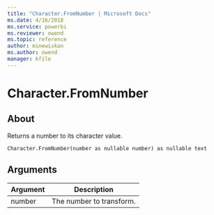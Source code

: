 ```yaml
---
title: "Character.FromNumber | Microsoft Docs"
ms.date: 4/16/2018
ms.service: powerbi
ms.reviewer: owend
ms.topic: reference
author: minewiskan
ms.author: owend
manager: kfile
---
```

# Character.FromNumber

  
## About  
Returns a number to its character value.  
  
```  
Character.FromNumber(number as nullable number) as nullable text  
```  
  
## Arguments  
  
|Argument|Description|  
|------------|---------------|  
|number|The number to transform.|  
  
